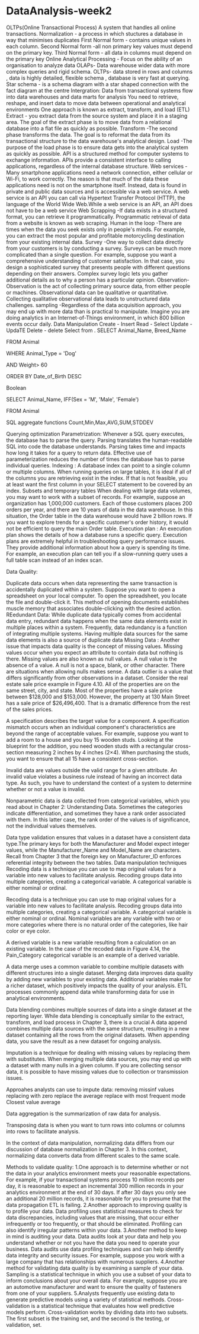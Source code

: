 # DataAnalysis-week2
OLTPs(Online Transactional Process) A system that handles all online transactions.
Normalization - a process in which stuctures a database in way that minimises duplicates
First Normal form - contains unique values in each column.
Second Normal form -all non primary key values must depend on the primary key.
Third Normal form - all data in columns must depend on the primary key
Online Analytical Processing - Focus on the ability of an organisation to analyze data
OLAPs- Data warehouse wider data with more complex queries and rigid schema.
OLTPs- data stored in rows and columns , data is highly detailed, flexible schema , database is very fast at querying.
Star schema - is a schema diagram with a star shaped connection with the fact diagram at the centre
Intergration: Data from transactional systems flow into data warehouses and data marts for analysis
You need to retrieve, reshape, and insert data to move data between operational and analytical environments
One approach is known as extract, transform, and load (ETL)
Extract - you extract data from the source system and place it in a staging area. The goal of the extract phase is to move data from a relational database into a flat file as quickly as possible.
Transform -The second phase transforms the data. The goal is to reformat the data from its transactional structure to the data warehouse's analytical design.
Load -The purpose of the load phase is to ensure data gets into the analytical system as quickly as possible.
API is a structured method for computer systems to exchange information. APIs provide a consistent interface to calling applications, regardless of the internal database structure.
Web services - Many smartphone applications need a network connection, either cellular or Wi-Fi, to work correctly. The reason is that much of the data these applications need is not on the smartphone itself. Instead, data is found in private and public data sources and is accessible via a web service. A web service is an API you can call via Hypertext Transfer Protocol (HTTP), the language of the World Wide Web.While a web service is an API, an API does not have to be a web service
Web Scrapping -If data exists in a structured format, you can retrieve it programmatically. Programmatic retrieval of data from a website is known as web scraping.
Human in the loop -There are times when the data you seek exists only in people's minds. For example, you can extract the most popular and profitable motorcycling destination from your existing internal data. 
Survey -One way to collect data directly from your customers is by conducting a survey. Surveys can be much more complicated than a single question. For example, suppose you want a comprehensive understanding of customer satisfaction. In that case, you design a sophisticated survey that presents people with different questions depending on their answers. Complex survey logic lets you gather additional details as to why a person has a particular opinion.
Observation- Observation is the act of collecting primary source data, from either people or machines. Observational data can be qualitative or quantitative. Collecting qualitative observational data leads to unstructured data challenges.
sampling -Regardless of the data acquisition approach, you may end up with more data than is practical to manipulate. Imagine you are doing analytics in an Internet-of-Things environment, in which 800 billion events occur daily.
Data Manipulation
Create - Insert 
Read - Select 
Update -UpdaTE
Delete - delete
Select <what> from <source>.
SELECT  Animal_Name, Breed_Name

FROM   Animal

WHERE  Animal_Type = 'Dog'

AND   Weight> 60

ORDER BY Date_of_Birth DESC

Boolean

SELECT  Animal_Name, IFF(Sex = 'M', 'Male', 'Female')

FROM   Animal

SQL aggregate functions
Count,Min,Max,AVG,SUM,STDDEV

Querying optimization
Parametrization:
Whenever a SQL query executes, the database has to parse the query. Parsing translates the human-readable SQL into code the database understands. Parsing takes time and impacts how long it takes for a query to return data. Effective use of parameterization reduces the number of times the database has to parse individual queries.
Indexing :
A database index can point to a single column or multiple columns. When running queries on large tables, it is ideal if all of the columns you are retrieving exist in the index. If that is not feasible, you at least want the first column in your SELECT statement to be covered by an index.
Subsets and temporary tables
When dealing with large data volumes, you may want to work with a subset of records. For example, suppose an organization has 1,000,000 customers. Each of those customers places 200 orders per year, and there are 10 years of data in the data warehouse. In this situation, the Order table in the data warehouse would have 2 billion rows. If you want to explore trends for a specific customer's order history, it would not be efficient to query the main Order table.
Execution plan : An execution plan shows the details of how a database runs a specific query. Execution plans are extremely helpful in troubleshooting query performance issues. They provide additional information about how a query is spending its time. For example, an execution plan can tell you if a slow-running query uses a full table scan instead of an index scan. 
  
  Data Quality:
  
Duplicate data occurs when data representing the same transaction is accidentally duplicated within a system. Suppose you want to open a spreadsheet on your local computer. To open the spreadsheet, you locate the file and double-click it. This method of opening documents establishes muscle memory that associates double-clicking with the desired action.
REedundant Data:
While duplicate data typically comes from accidental data entry, redundant data happens when the same data elements exist in multiple places within a system. Frequently, data redundancy is a function of integrating multiple systems.
Having multiple data sources for the same data elements is also a source of duplicate data
Missing Data :
Another issue that impacts data quality is the concept of missing values. Missing values occur when you expect an attribute to contain data but nothing is there. Missing values are also known as null values. A null value is the absence of a value. A null is not a space, blank, or other character. There are situations when allowing nulls makes sense.
A data outlier is a value that differs significantly from other observations in a dataset. Consider the real estate sale price example in Figure 4.10. All of the properties are on the same street, city, and state. Most of the properties have a sale price between $128,000 and $153,000. However, the property at 130 Main Street has a sale price of $26,496,400. That is a dramatic difference from the rest of the sales prices.

A specification describes the target value for a component. A specification mismatch occurs when an individual component's characteristics are beyond the range of acceptable values. For example, suppose you want to add a room to a house and you buy 15 wooden studs. Looking at the blueprint for the addition, you need wooden studs with a rectangular cross-section measuring 2 inches by 4 inches (2×4). When purchasing the studs, you want to ensure that all 15 have a consistent cross-section.

Invalid data are values outside the valid range for a given attribute. An invalid value violates a business rule instead of having an incorrect data type. As such, you have to understand the context of a system to determine whether or not a value is invalid.

Nonparametric data is data collected from categorical variables, which you read about in Chapter 2: Understanding Data. Sometimes the categories indicate differentiation, and sometimes they have a rank order associated with them. In this latter case, the rank order of the values is of significance, not the individual values themselves.

Data type validation ensures that values in a dataset have a consistent data type.The primary keys for both the Manufacturer and Model expect integer values, while the Manufacturer_Name and Model_Name are characters. Recall from Chapter 3 that the foreign key on Manufacturer_ID enforces referential integrity between the two tables.
Data manipulation techniques
Recoding data is a technique you can use to map original values for a variable into new values to facilitate analysis. Recoding groups data into multiple categories, creating a categorical variable. A categorical variable is either nominal or ordinal.

Recoding data is a technique you can use to map original values for a variable into new values to facilitate analysis. Recoding groups data into multiple categories, creating a categorical variable. A categorical variable is either nominal or ordinal. Nominal variables are any variable with two or more categories where there is no natural order of the categories, like hair color or eye color. 

A derived variable is a new variable resulting from a calculation on an existing variable. In the case of the recoded data in Figure 4.14, the Pain_Category categorical variable is an example of a derived variable. 

A data merge uses a common variable to combine multiple datasets with different structures into a single dataset. Merging data improves data quality by adding new variables to your existing data. Additional variables make for a richer dataset, which positively impacts the quality of your analysis. ETL processes commonly append data while transforming data for use in analytical environments.

Data blending combines multiple sources of data into a single dataset at the reporting layer. While data blending is conceptually similar to the extract, transform, and load process in Chapter 3, there is a crucial 
A data append combines multiple data sources with the same structure, resulting in a new dataset containing all the rows from the original datasets. When appending data, you save the result as a new dataset for ongoing analysis.

Imputation is a technique for dealing with missing values by replacing them with substitutes. When merging multiple data sources, you may end up with a dataset with many nulls in a given column. If you are collecting sensor data, it is possible to have missing values due to collection or transmission issues.

Approahes analysts can use to impute data:
removing missinf values
replacing with zero
replace the average
replace with most frequent mode 
Closest value average

Data aggregation is the summarization of raw data for analysis. 

Transposing data is when you want to turn rows into columns or columns into rows to facilitate analysis. 

In the context of data manipulation, normalizing data differs from our discussion of database normalization in Chapter 3. In this context, normalizing data converts data from different scales to the same scale. 

Methods to validate quality:
1.One approach is to determine whether or not the data in your analytics environment meets your reasonable expectations. For example, if your transactional systems process 10 million records per day, it is reasonable to expect an incremental 300 million records in your analytics environment at the end of 30 days. If after 30 days you only see an additional 20 million records, it is reasonable for you to presume that the data propagation ETL is failing.
2.Another approach to improving quality is to profile your data. Data profiling uses statistical measures to check for data discrepancies, including values that are missing, that occur either infrequently or too frequently, or that should be eliminated. Profiling can also identify irregular patterns within your data.
3.Another method to keep in mind is auditing your data. Data audits look at your data and help you understand whether or not you have the data you need to operate your business. Data audits use data profiling techniques and can help identify data integrity and security issues. For example, suppose you work with a large company that has relationships with numerous suppliers. 
4.Another method for validating data quality is by examining a sample of your data. Sampling is a statistical technique in which you use a subset of your data to inform conclusions about your overall data. For example, suppose you are an automotive manufacturer and want to ensure the quality of fasteners from one of your suppliers.
5.Analysts frequently use existing data to generate predictive models using a variety of statistical methods. Cross-validation is a statistical technique that evaluates how well predictive models perform. Cross-validation works by dividing data into two subsets. The first subset is the training set, and the second is the testing, or validation, set.


